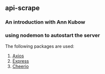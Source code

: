 ## api-scrape
### An introduction with Ann Kubow
### using nodemon to autostart the server

The following packages are used:
1. [Axios](https://www.npmjs.com/package/axios)
1. [Express](https://www.npmjs.com/package/express)
1. [Cheerio](https://www.npmjs.com/package/cheerio)
